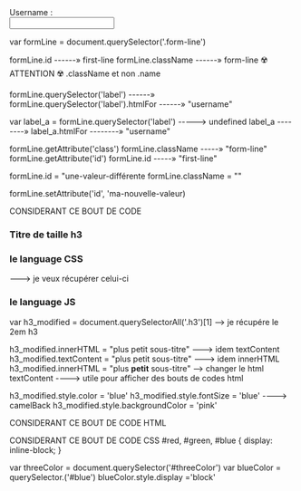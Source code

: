 <!-- CONSIDERANT CE BOUT DE CODE -->
<div class="form-line" id="first-line" >
    <label for="username">Username : </label> <br>
    <input type="text" name="myName" id="username">
</div>

<!-- creation de l'objet formLine -->
var formLine = document.querySelector('.form-line')

<!-- ########## ########## ########## ########## ########## ########## ########## -->

<!-- dans la console on peut afficher ses propriétés ainsi -->
formLine.id  ------» first-line
formLine.className ------» form-line ☢️ ATTENTION ☢️ .className et non .name

formLine.querySelector('label') ------» <label for="username">
formLine.querySelector('label').htmlFor ------» "username"

<!-- Autre manière de faire en enregistrant dans une variable -->
var label_a = formLine.querySelector('label')  -----> undefined
label_a --------» <label for="username">
label_a.htmlFor --------» "username"

<!-- ######## GET ATTRIBUTE ########## -->
formLine.getAttribute('class')  <!-- = -->  formLine.className 
            -----» "form-line"
formLine.getAttribute('id')  <!-- = -->  formLine.id 
            -----» "first-line"

<!-- ######## CHANGER LES VALEURS ########## -->
formLine.id = "une-valeur-différente
formLine.className = ""

<!-- ######## CHANGER LES VALEURS --- SET ATTRIBUTE ########## -->
formLine.setAttribute('id', 'ma-nouvelle-valeur)

<!-- ########## MANIPULATION DES CONTENUS DES ELEMENTS ########## -->
CONSIDERANT CE BOUT DE CODE

<h3 class="h3">Titre de taille h3</h3>
<h3 class="h3">le language CSS</h3>  ---> je veux récupérer celui-ci
<h3 class="h3">le language JS</h3>
<!-- Je vais manipuler le h3 -->
var h3_modified = document.querySelectorAll('.h3')[1] --> je récupére le 2em h3

h3_modified.innerHTML = "plus petit sous-titre" ---> idem textContent
h3_modified.textContent = "plus petit sous-titre"  ---> idem innerHTML
h3_modified.innerHTML = "plus <b>petit</b> sous-titre" --> changer le html
    textContent ----> utile pour afficher des bouts de codes html

<!-- MANIPULATION STYLE CSS -->
h3_modified.style.color = 'blue'
h3_modified.style.fontSize = 'blue'   ----> camelBack
h3_modified.style.backgroundColor = 'pink'

<!-- exemple de changement de disposition de block-->

CONSIDERANT CE BOUT DE CODE HTML
<div id="threeColor">
  <div id="red"></div>
  <div id="green"></div>
  <div id="blue"></div>
</div>

CONSIDERANT CE BOUT DE CODE CSS
#red, #green, #blue {
    display: inline-block;
  }

var threeColor = document.querySelector('#threeColor')
var blueColor = querySelector.('#blue')
blueColor.style.display ='block'